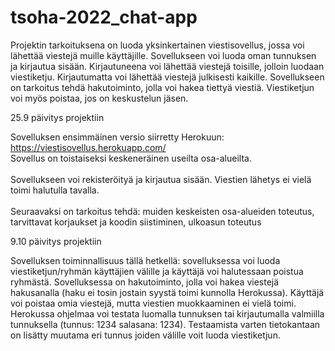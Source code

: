 # tsoha-2022_chat-app
Projektin tarkoituksena on luoda yksinkertainen viestisovellus, jossa voi lähettää viestejä muille käyttäjille. Sovellukseen voi luoda oman tunnuksen ja kirjautua sisään. Kirjautuneena voi lähettää viestejä toisille, jolloin luodaan viestiketju. Kirjautumatta voi lähettää viestejä julkisesti kaikille. Sovellukseen on tarkoitus tehdä hakutoiminto, jolla voi hakea tiettyä viestiä. Viestiketjun voi myös poistaa, jos on keskustelun jäsen.  

25.9 päivitys projektiin

Sovelluksen ensimmäinen versio siirretty Herokuun: https://viestisovellus.herokuapp.com/
<br>
Sovellus on toistaiseksi keskeneräinen useilta osa-alueilta. 
<br><br>
Sovellukseen voi rekisteröityä ja kirjautua sisään. Viestien lähetys ei vielä toimi halutulla tavalla.
<br><br>
Seuraavaksi on tarkoitus tehdä: muiden keskeisten osa-alueiden toteutus, tarvittavat korjaukset ja koodin siistiminen, ulkoasun toteutus

9.10 päivitys projektiin 

Sovelluksen toiminnallisuus tällä hetkellä: sovelluksessa voi luoda viestiketjun/ryhmän käyttäjien välille ja käyttäjä voi halutessaan poistua ryhmästä. Sovelluksessa on hakutoiminto, jolla voi hakea viestejä hakusanalla (haku ei tosin jostain syystä toimi kunnolla Herokussa). Käyttäjä voi poistaa omia viestejä, mutta viestien muokkaaminen ei vielä toimi. Herokussa ohjelmaa voi testata luomalla tunnuksen tai kirjautumalla valmiilla tunnuksella (tunnus: 1234 salasana: 1234). Testaamista varten tietokantaan on lisätty muutama eri tunnus joiden välille voit luoda viestiketjun. 
